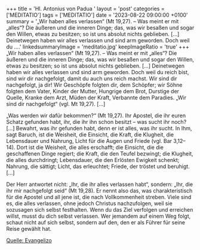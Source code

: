+++
title = 'Hl. Antonius von Padua  '
layout = 'post'
categories = ['MEDITATIO']
tags = ['MEDITATIO']
date = '2023-08-22 09:00:00 +0100'
summary = '„Wir haben alles verlassen“ (Mt 19,27). – Was meint er mit „alles“? Die äußeren und die inneren Dinge; das, was wir besaßen und sogar den Willen, etwas zu besitzen; so ist uns absolut nichts geblieben. […] Deinetwegen haben wir alles verlassen und sind arm geworden. Doch weil du ....'
linkedsummaryImage = 'meditatio.jpg'
keepImageRatio = 'true'
+++
„Wir haben alles verlassen“ (Mt 19,27). – Was meint er mit „alles“? Die äußeren und die inneren Dinge; das, was wir besaßen und sogar den Willen, etwas zu besitzen; so ist uns absolut nichts geblieben. […] Deinetwegen haben wir alles verlassen und sind arm geworden. Doch weil du reich bist, sind wir dir nachgefolgt, damit du auch uns reich machst.<!--more--> Wir sind dir nachgefolgt, ja dir! Wir Geschöpfe folgten dir, dem Schöpfer; wir Söhne folgten dem Vater, Kinder der Mutter, Hungrige dem Brot, Durstige der Quelle, Kranke dem Arzt, Müden der Kraft, Verbannte dem Paradies. „Wir sind dir nachgefolgt“ (vgl. Mt 19,27). […]

„Was werden wir dafür bekommen?“ (Mt 19,27). Ihr Apostel, die ihr euren Schatz gefunden habt, ihr, die ihr ihn schon besitzt – was sucht ihr noch? […] Bewahrt, was ihr gefunden habt, denn er ist alles, was ihr sucht. In Ihm, sagt Baruch, ist die Weisheit, die Einsicht, die Kraft, die Klugheit, die Lebensdauer und Nahrung, Licht für die Augen und Friede (vgl. Bar 3,12–14). Dort ist die Weisheit, die alles erschafft; die Einsicht, die die geschaffenen Dinge regiert; die Kraft, die den Teufel bezwingt; die Klugheit, die alles durchdringt; Lebensdauer, die den Erlösten Ewigkeit schenkt; Nahrung, die sättigt; Licht, das erleuchtet; Friede, der tröstet und beruhigt. […]

Der Herr antwortet nicht: „Ihr, die ihr alles verlassen habt“, sondern: „Ihr, die ihr mir nachgefolgt seid“ (Mt 19,28). Er nennt also das, was charakteristisch für die Apostel und all jene ist, die nach Vollkommenheit streben. Viele sind es, die alles verlassen, ohne jedoch Christus nachzufolgen, weil sie sozusagen sich selbst festhalten. Wenn du das Ziel verfolgen und erreichen willst, musst du dich selbst verlassen. Wer jemandem auf einem Weg folgt, schaut nicht auf sich selbst, sondern auf den, den er als Führer für seine Reise gewählt hat.



[Quelle: Evangelizo](https://evangeliumtagfuertag.org/DE/gospel)
